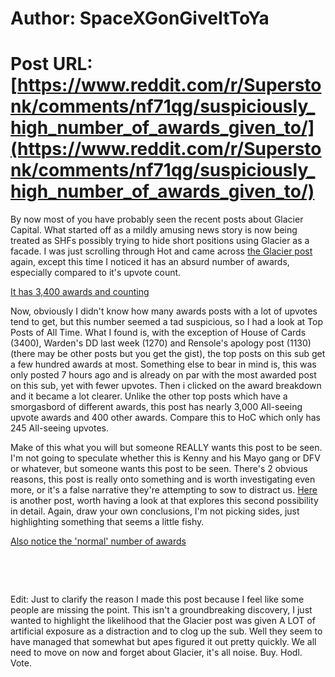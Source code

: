 # Author: SpaceXGonGiveItToYa
# Post URL: [https://www.reddit.com/r/Superstonk/comments/nf71qg/suspiciously_high_number_of_awards_given_to/](https://www.reddit.com/r/Superstonk/comments/nf71qg/suspiciously_high_number_of_awards_given_to/)


By now most of you have probably seen the recent posts about Glacier Capital. What started off as a mildly amusing news story is now being treated as SHFs possibly trying to hide short positions using Glacier as a facade. I was just scrolling through Hot and came across [the Glacier post](https://www.reddit.com/r/Superstonk/comments/nezcn1/glacier_capital_does_not_exist/) again, except this time I noticed it has an absurd number of awards, especially compared to it's upvote count.

[It has 3,400 awards and counting](https://preview.redd.it/mu2w19wwquz61.png?width=806&format=png&auto=webp&s=cc544bf4a15fbccf9ce821f0282661fff100a15f)

Now, obviously I didn't know how many awards posts with a lot of upvotes tend to get, but this number seemed a tad suspicious, so I had a look at Top Posts of All Time. What I found is, with the exception of House of Cards (3400), Warden's DD last week (1270) and Rensole's apology post (1130) (there may be other posts but you get the gist), the top posts on this sub get a few hundred awards at most. Something else to bear in mind is, this was only posted 7 hours ago and is already on par with the most awarded post on this sub, yet with fewer upvotes. Then i clicked on the award breakdown and it became a lot clearer. Unlike the other top posts which have a smorgasbord of different awards, this post has nearly 3,000 All-seeing upvote awards and 400 other awards. Compare this to HoC which only has 245 All-seeing upvotes.

Make of this what you will but someone REALLY wants this post to be seen. I'm not going to speculate whether this is Kenny and his Mayo gang or DFV or whatever, but someone wants this post to be seen. There's 2 obvious reasons, this post is really onto something and is worth investigating even more, or it's a false narrative they're attempting to sow to distract us.  [Here](https://www.reddit.com/r/Superstonk/comments/nf2q78/glacier_capital_exists_and_its_much_spicer_than/) is another post, worth having a look at that explores this second possibility in detail. Again, draw your own conclusions, I'm not picking sides, just highlighting something that seems a little fishy.

[Also notice the 'normal' number of awards](https://preview.redd.it/j7ankby1uuz61.png?width=807&format=png&auto=webp&s=308be232244fe6c2fe1ec33f58c8142bbba9ac4a)

&#x200B;

&#x200B;

Edit: Just to clarify the reason I made this post because I feel like some people are missing the point. This isn't a groundbreaking discovery, I just wanted to highlight the likelihood that the Glacier post was given A LOT of artificial exposure as a distraction and to clog up the sub. Well they seem to have managed that somewhat but apes figured it out pretty quickly. We all need to move on now and forget about Glacier, it's all noise. Buy. Hodl. Vote.